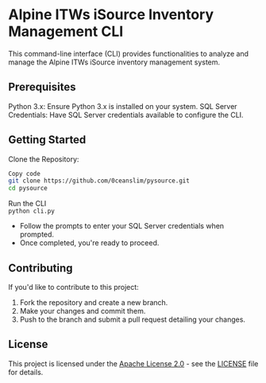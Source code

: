 # Alpine ITWs iSource Inventory Management CLI
This command-line interface (CLI) provides functionalities to analyze and manage the Alpine ITWs iSource inventory management system.

## Prerequisites
Python 3.x: Ensure Python 3.x is installed on your system.
SQL Server Credentials: Have SQL Server credentials available to configure the CLI.

## Getting Started
Clone the Repository:

```bash
Copy code
git clone https://github.com/0ceanslim/pysource.git
cd pysource 
```

Run the CLI     
`python cli.py`

- Follow the prompts to enter your SQL Server credentials when prompted.
- Once completed, you're ready to proceed.

## Contributing
If you'd like to contribute to this project:

1. Fork the repository and create a new branch.
2. Make your changes and commit them.
3. Push to the branch and submit a pull request detailing your changes.

## License

This project is licensed under the [Apache License 2.0](https://www.apache.org/licenses/LICENSE-2.0) - see the [LICENSE](LICENSE) file for details.
